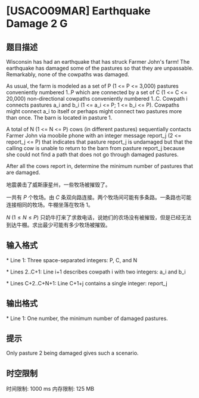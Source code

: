 # [USACO09MAR] Earthquake Damage 2 G

## 题目描述

Wisconsin has had an earthquake that has struck Farmer John's farm! The earthquake has damaged some of the pastures so that they are unpassable. Remarkably, none of the cowpaths was damaged.

As usual, the farm is modeled as a set of P (1 <= P <= 3,000) pastures conveniently numbered 1..P which are connected by a set of C (1 <= C <= 20,000) non-directional cowpaths conveniently numbered 1..C. Cowpath i connects pastures a\_i and b\_i (1 <= a\_i <= P; 1 <= b\_i <= P). Cowpaths might connect a\_i to itself or perhaps might connect two pastures more than once.  The barn is located in pasture 1.

A total of N (1 <= N <= P) cows (in different pastures) sequentially contacts Farmer John via moobile phone with an integer message report\_j (2 <= report\_j <= P) that indicates that pasture report\_j is undamaged but that the calling cow is unable to return to the barn from pasture report\_j because she could not find a path that does not go through damaged pastures.

After all the cows report in, determine the minimum number of pastures that are damaged.

地震袭击了威斯康星州，一些牧场被摧毁了。

一共有 $P$ 个牧场。由 $C$ 条双向路连接。两个牧场间可能有多条路。一条路也可能连接相同的牧场。牛棚坐落在牧场 $1$。

$N\ (1 \le N \le P)$ 只奶牛打来了求救电话，说她们的农场没有被摧毁，但是已经无法到达牛棚。求出最少可能有多少牧场被摧毁。


## 输入格式

\* Line 1: Three space-separated integers: P, C, and N

\* Lines 2..C+1: Line i+1 describes cowpath i with two integers: a\_i and b\_i

\* Lines C+2..C+N+1: Line C+1+j contains a single integer: report\_j


## 输出格式

\* Line 1: One number, the minimum number of damaged pastures.


## 提示

Only pasture 2 being damaged gives such a scenario.


## 时空限制

时间限制: 1000 ms
内存限制: 125 MB
